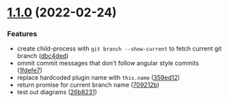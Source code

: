 # [1.1.0](https://github.com/dictybase-playground/dicty-components/compare/v1.0.9...1.1.0) (2022-02-24)


### Features

* create child-process with `git branch --show-current` to fetch current git branch ([dbc4ded](https://github.com/dictybase-playground/dicty-components/commit/dbc4dedce267d52515399dc606470d0ea973f74d))
* ommit commit messages that don't follow angular style commits ([1fdefe7](https://github.com/dictybase-playground/dicty-components/commit/1fdefe755b6e5c47e398bb8923b6c2b9660d633b))
* replace hardcoded plugin name with `this.name` ([359ed12](https://github.com/dictybase-playground/dicty-components/commit/359ed1240e3ba6e3b21e6c0917a6d30b4bb118aa))
* return promise for current branch name ([709212b](https://github.com/dictybase-playground/dicty-components/commit/709212bdbed0b6418f169962c9a757055c92ec8e))
* test out diagrams ([26b8231](https://github.com/dictybase-playground/dicty-components/commit/26b823165722ba49792d5b25762f89bf8ed642b3))
